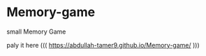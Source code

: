 # Memory-game
small Memory Game

 paly it here (((  https://abdullah-tamer9.github.io/Memory-game/ )))
